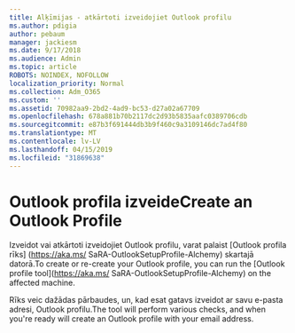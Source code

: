 ```yaml
---
title: Alķīmijas - atkārtoti izveidojiet Outlook profilu
ms.author: pdigia
author: pebaum
manager: jackiesm
ms.date: 9/17/2018
ms.audience: Admin
ms.topic: article
ROBOTS: NOINDEX, NOFOLLOW
localization_priority: Normal
ms.collection: Adm_O365
ms.custom: ''
ms.assetid: 70982aa9-2bd2-4ad9-bc53-d27a02a67709
ms.openlocfilehash: 678a881b70b2117dc2d93b5835aafc0389706cdb
ms.sourcegitcommit: e87b3f691444db3b9f460c9a3109146dc7ad4f80
ms.translationtype: MT
ms.contentlocale: lv-LV
ms.lasthandoff: 04/15/2019
ms.locfileid: "31869638"
---
```

# <a name="create-an-outlook-profile"></a><span data-ttu-id="9582f-102">Outlook profila izveide</span><span class="sxs-lookup"><span data-stu-id="9582f-102">Create an Outlook Profile</span></span>

<span data-ttu-id="9582f-103">Izveidot vai atkārtoti izveidojiet Outlook profilu, varat palaist [Outlook profila rīks] (https://aka.ms/ SaRA-OutlookSetupProfile-Alchemy) skartajā datorā.</span><span class="sxs-lookup"><span data-stu-id="9582f-103">To create or re-create your Outlook profile, you can run the [Outlook profile tool](https://aka.ms/ SaRA-OutlookSetupProfile-Alchemy) on the affected machine.</span></span> 
  
<span data-ttu-id="9582f-104">Rīks veic dažādas pārbaudes, un, kad esat gatavs izveidot ar savu e-pasta adresi, Outlook profilu.</span><span class="sxs-lookup"><span data-stu-id="9582f-104">The tool will perform various checks, and when you're ready will create an Outlook profile with your email address.</span></span>
  

